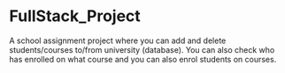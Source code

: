 # FullStack_Project
A school assignment project where you can add and delete students/courses to/from university (database). You can also check who has enrolled on what course and you can also enrol students on courses.
